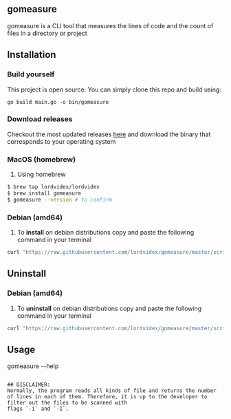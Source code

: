 ## gomeasure
gomeasure is a CLI tool that measures the lines of code and the count of files in a directory or project

<!--TODO : Create a table for all commands -->
## Installation
### Build yourself
This project is open source. You can simply clone this repo and build using:
```shell
go build main.go -o bin/gomeasure
```

### Download releases
Checkout the most updated releases [here](https://github.com/lordvidex/gomeasure/releases/) and download the binary that corresponds to your operating system

### MacOS (homebrew)
1. Using homebrew
```bash
$ brew tap lordvidex/lordvidex
$ brew install gomeasure
$ gomeasure --version # to confirm

```

### Debian (amd64) 
1. To **install** on debian distributions copy and paste the following command in your terminal
```bash
curl "https://raw.githubusercontent.com/lordvidex/gomeasure/master/scripts/install.sh" | sh
```

## Uninstall

### Debian (amd64)
1. To **uninstall** on debian distributions copy and paste the following command in your terminal
```bash
curl "https://raw.githubusercontent.com/lordvidex/gomeasure/master/scripts/uninstall.sh" | sh
```
## Usage
gomeasure --help
```

## DISCLAIMER:
Normally, the program reads all kinds of file and returns the number of lines in each of them. Therefore, it is up to the developer to filter out the files to be scanned with 
flags `-i` and `-I`.

